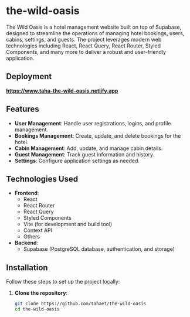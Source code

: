# the-wild-oasis

The Wild Oasis is a hotel management website built on top of Supabase, designed to streamline the operations of managing hotel bookings, users, cabins, settings, and guests. The project leverages modern web technologies including React, React Query, React Router, Styled Components, and many more to deliver a robust and user-friendly application.

## Deployment 
**https://www.taha-the-wild-oasis.netlify.app**

## Features

- **User Management**: Handle user registrations, logins, and profile management.
- **Bookings Management**: Create, update, and delete bookings for the hotel.
- **Cabin Management**: Add, update, and manage cabin details.
- **Guest Management**: Track guest information and history.
- **Settings**: Configure application settings as needed.

## Technologies Used

- **Frontend**:
  - React
  - React Router
  - React Query
  - Styled Components
  - Vite (for development and build tool)
  - Context API
  - Others
- **Backend**:
  - Supabase (PostgreSQL database, authentication, and storage)

## Installation

Follow these steps to set up the project locally:

1. **Clone the repository**:
   ```bash
   git clone https://github.com/tahaet/the-wild-oasis
   cd the-wild-oasis
